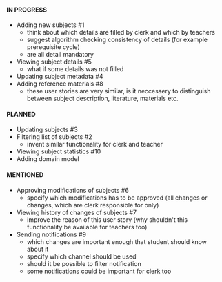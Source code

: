 #### IN PROGRESS
- Adding new subjects #1
  - think about which details are filled by clerk and which by teachers
  - suggest algorithm checking consistency of details (for example prerequisite cycle)
  - are all detail mandatory
- Viewing subject details #5
  - what if some details was not filled
- Updating subject metadata #4
- Adding reference materials #8
  - these user stories are very similar, is it neccessery to distinguish between subject description, literature, materials etc. 

#### PLANNED
- Updating subjects #3
- Filtering list of subjects #2
  - invent similar functionality for clerk and teacher
- Viewing subject statistics #10
- Adding domain model

#### MENTIONED
- Approving modifications of subjects #6
  - specify which modifications has to be approved (all changes or changes, which are clerk responsible for only)
- Viewing history of changes of subjects #7
  - improve the reason of this user story (why shouldn't this functionality be available for teachers too)
- Sending notifications #9
  - which changes are important enough that student should know about it
  - specify which channel should be used
  - should it be possible to filter notification
  - some notifications could be important for clerk too
